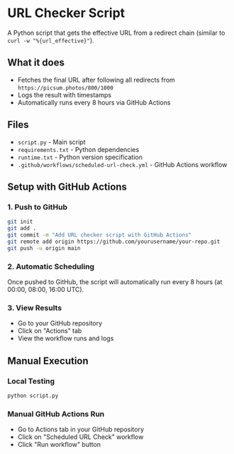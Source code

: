 # URL Checker Script

A Python script that gets the effective URL from a redirect chain (similar to `curl -w "%{url_effective}"`).

## What it does

- Fetches the final URL after following all redirects from `https://picsum.photos/800/1000`
- Logs the result with timestamps
- Automatically runs every 8 hours via GitHub Actions

## Files

- `script.py` - Main script
- `requirements.txt` - Python dependencies
- `runtime.txt` - Python version specification
- `.github/workflows/scheduled-url-check.yml` - GitHub Actions workflow

## Setup with GitHub Actions

### 1. Push to GitHub
```bash
git init
git add .
git commit -m "Add URL checker script with GitHub Actions"
git remote add origin https://github.com/yourusername/your-repo.git
git push -u origin main
```

### 2. Automatic Scheduling
Once pushed to GitHub, the script will automatically run every 8 hours (at 00:00, 08:00, 16:00 UTC).

### 3. View Results
- Go to your GitHub repository
- Click on "Actions" tab
- View the workflow runs and logs

## Manual Execution

### Local Testing
```bash
python script.py
```

### Manual GitHub Actions Run
- Go to Actions tab in your GitHub repository
- Click on "Scheduled URL Check" workflow
- Click "Run workflow" button
